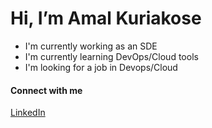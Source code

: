 # Hi, I’m Amal Kuriakose

* I'm currently working as an SDE
* I'm currently learning DevOps/Cloud tools
* I'm looking for a job in Devops/Cloud

#### Connect with me
[LinkedIn](https://linkedin.com/in/amalkuriakose)
